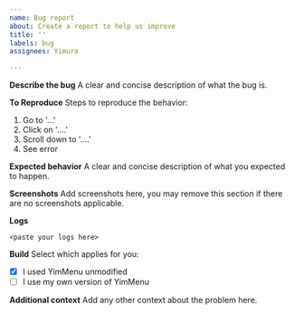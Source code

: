 ```yaml
---
name: Bug report
about: Create a report to help us improve
title: ''
labels: bug
assignees: Yimura

---
```


**Describe the bug**
A clear and concise description of what the bug is.

**To Reproduce**
Steps to reproduce the behavior:
1. Go to '...'
2. Click on '....'
3. Scroll down to '....'
4. See error

**Expected behavior**
A clear and concise description of what you expected to happen.

**Screenshots**
Add screenshots here,  you may remove this section if there are no screenshots applicable.

**Logs**
<!-- No logs or -->
```
<paste your logs here>
```

**Build**
Select which applies for you:
- [x] I used YimMenu unmodified
- [ ] I use my own version of YimMenu

**Additional context**
Add any other context about the problem here.

